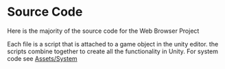 # Source Code 
Here is the majority of the source code for the Web Browser Project

Each file is a script that is attached to a game object in the unity editor. the scripts combine together to create all the functionality in Unity.
For system code see [Assets/System](SpiderGameProject/Assets/System)
